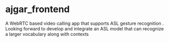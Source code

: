 # ajgar_frontend
A WebRTC based video calling app that supports ASL gesture recognition . Looking forward to develop and integrate an ASL model that can recognize a larger vocabulary along with contexts
